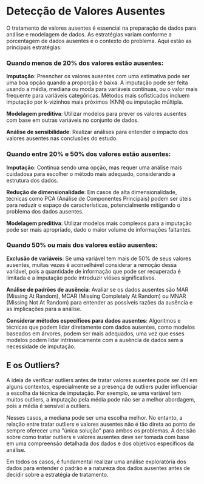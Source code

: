 # Detecção de Valores Ausentes

O tratamento de valores ausentes é essencial na preparação de dados para análise e modelagem de dados. As estratégias variam conforme a porcentagem de dados ausentes e o contexto do problema. Aqui estão as principais estratégias:

### Quando menos de 20% dos valores estão ausentes:

**Imputação**: Preencher os valores ausentes com uma estimativa pode ser uma boa opção quando a proporção é baixa. A imputação pode ser feita usando a média, mediana ou moda para variáveis contínuas, ou o valor mais frequente para variáveis categóricas. Métodos mais sofisticados incluem imputação por k-vizinhos mais próximos (KNN) ou imputação múltipla.

**Modelagem preditiva**: Utilizar modelos para prever os valores ausentes com base em outras variáveis no conjunto de dados.

**Análise de sensibilidade**: Realizar análises para entender o impacto dos valores ausentes nas conclusões do estudo.

### Quando entre 20% e 50% dos valores estão ausentes:

**Imputação**: Continua sendo uma opção, mas requer uma análise mais cuidadosa para escolher o método mais adequado, considerando a estrutura dos dados.

**Redução de dimensionalidade**: Em casos de alta dimensionalidade, técnicas como PCA (Análise de Componentes Principais) podem ser úteis para reduzir o espaço de características, potencialmente mitigando o problema dos dados ausentes.

**Modelagem preditiva**: Utilizar modelos mais complexos para a imputação pode ser mais apropriado, dado o maior volume de informações faltantes.

### Quando 50% ou mais dos valores estão ausentes:

**Exclusão de variáveis**: Se uma variável tem mais de 50% de seus valores ausentes, muitas vezes é aconselhável considerar a remoção dessa variável, pois a quantidade de informação que pode ser recuperada é limitada e a imputação pode introduzir viéses significativos.

**Análise de padrões de ausência**: Avaliar se os dados ausentes são MAR (Missing At Random), MCAR (Missing Completely At Random) ou MNAR (Missing Not At Random) para entender as possíveis razões da ausência e as implicações para a análise.

**Considerar métodos específicos para dados ausentes**: Algoritmos e técnicas que podem lidar diretamente com dados ausentes, como modelos baseados em árvores, podem ser mais adequados, uma vez que esses modelos podem lidar intrinsecamente com a ausência de dados sem a necessidade de imputação.


## E os Outliers?

A ideia de verificar outliers antes de tratar valores ausentes pode ser útil em alguns contextos, especialmente se a presença de outliers puder influenciar a escolha da técnica de imputação. Por exemplo, se uma variável tem muitos outliers, a imputação pela média pode não ser a melhor abordagem, pois a média é sensível a outliers.

Nesses casos, a mediana pode ser uma escolha melhor. No entanto, a relação entre tratar outliers e valores ausentes não é tão direta ao ponto de sempre oferecer uma "única solução" para ambos os problemas. A decisão sobre como tratar outliers e valores ausentes deve ser tomada com base em uma compreensão detalhada dos dados e dos objetivos específicos da análise.

Em todos os casos, é fundamental realizar uma análise exploratória dos dados para entender o padrão e a natureza dos dados ausentes antes de decidir sobre a estratégia de tratamento.